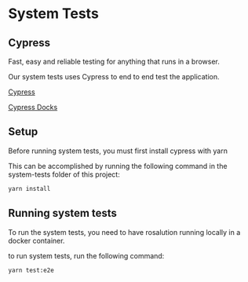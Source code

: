 # System Tests

## Cypress

Fast, easy and reliable testing for anything that runs in a browser.

Our system tests uses Cypress to end to end test the application.

[Cypress](https://www.cypress.io)

[Cypress Docks](https://docs.cypress.io/guides/overview/why-cypress)

## Setup

Before running system tests, you must first install cypress with yarn

This can be accomplished by running the following command in the system-tests folder of this project:

```bash
yarn install
```

## Running system tests

To run the system tests, you need to have rosalution running locally in a docker container.

to run system tests, run the following command:

``` bash
yarn test:e2e
```
